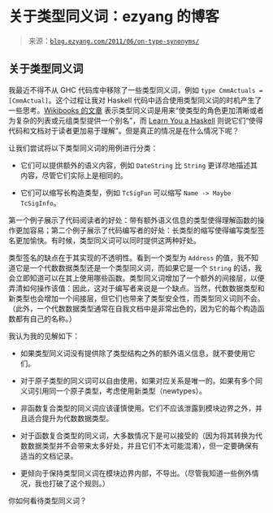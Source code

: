 <!--yml

category: 未分类

date: 2024-07-01 18:17:45

-->

# 关于类型同义词：ezyang 的博客

> 来源：[`blog.ezyang.com/2011/06/on-type-synonyms/`](http://blog.ezyang.com/2011/06/on-type-synonyms/)

## 关于类型同义词

我最近不得不从 GHC 代码库中移除了一些类型同义词，例如 `type CmmActuals = [CmmActual]`。这个过程让我对 Haskell 代码中适合使用类型同义词的时机产生了一些思考。[Wikibooks 的文章](http://en.wikibooks.org/wiki/Haskell/Type_declarations) 表示类型同义词是用来“使类型的角色更加清晰或者为复杂的列表或元组类型提供一个别名”，而 [Learn You a Haskell](http://learnyouahaskell.com/making-our-own-types-and-typeclasses) 则说它们“使得代码和文档对于读者更加易于理解”。但是真正的情况是在什么情况下呢？

让我们尝试将以下类型同义词的用例进行分类：

+   它们可以提供额外的语义内容，例如 `DateString` 比 `String` 更详尽地描述其内容，尽管它们实际上是相同的。

+   它们可以缩写长构造类型，例如 `TcSigFun` 可以缩写 `Name -> Maybe TcSigInfo`。

第一个例子展示了代码阅读者的好处：带有额外语义信息的类型使得理解函数的操作更加容易；第二个例子展示了代码编写者的好处：长类型的缩写使得编写类型签名更加愉快。有时候，类型同义词可以同时提供这两种好处。

类型签名的缺点在于其实现的不透明性。看到一个类型为 `Address` 的值，我不知道它是一个代数数据类型还是一个类型同义词，而如果它是一个 `String` 的话，我会立即知道可以在其上使用哪些函数。类型同义词增加了一个额外的间接层，以便弄清如何操作该值：因此，这对于编写者来说是一个缺点。当然，代数数据类型和新类型也会增加一个间接层，但它们也带来了类型安全性，而类型同义词则不会。 （此外，一个代数数据类型通常在自我文档中是非常出色的，因为它的每个构造函数都有自己的名称。）

我认为我的见解如下：

+   如果类型同义词没有提供除了类型结构之外的额外语义信息，就不要使用它们。

+   对于原子类型的同义词可以自由使用，如果对应关系是唯一的。如果有多个同义词引用同一个原子类型，考虑使用新类型（newtypes）。

+   非函数复合类型的同义词应该谨慎使用。它们不应该泄露到模块边界之外，并且适合提升为代数数据类型。

+   对于函数复合类型的同义词，大多数情况下是可以接受的（因为将其转换为代数数据类型并不会带来太多好处，并且它们不太可能混淆），但一定要确保有适当的文档记录。

+   更倾向于保持类型同义词在模块边界内部，不导出。（尽管我知道一些例外情况，我也打破了这个规则。）

你如何看待类型同义词？
